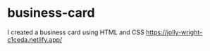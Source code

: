 # business-card
I created a business card using HTML and CSS
<a>https://jolly-wright-c1ceda.netlify.app/</a>
